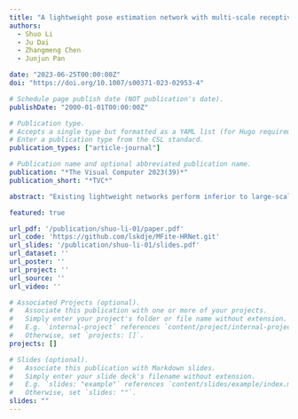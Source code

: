 ```yaml
---
title: "A lightweight pose estimation network with multi-scale receptive field"
authors:
  - Shuo Li
  - Ju Dai
  - Zhangmeng Chen
  - Junjun Pan

date: "2023-06-25T00:00:00Z"
doi: "https://doi.org/10.1007/s00371-023-02953-4"

# Schedule page publish date (NOT publication's date).
publishDate: "2000-01-01T00:00:00Z"

# Publication type.
# Accepts a single type but formatted as a YAML list (for Hugo requirements).
# Enter a publication type from the CSL standard.
publication_types: ["article-journal"]

# Publication name and optional abbreviated publication name.
publication: "*The Visual Computer 2023(39)*"
publication_short: "*TVC*"

abstract: "Existing lightweight networks perform inferior to large-scale models in human pose estimation because of shallow model depths and limited receptive fields. Current approaches utilize large convolution kernels or attention mechanisms to encourage long-range receptive field learning at the expense of model redundancy. In this paper, we propose a novel Multi-scale Field Lightweight High-resolution Network (MFite-HRNet) for human pose estimation. Specifically, our model mainly consists of two lightweight blocks, a Multi-scale Receptive Field Block (MRB) and a Large Receptive Field Block (LRB), to learn informative multi-scale and long-range spatial context information. The MRB utilizes group depthwise dilation convolutions with varied dilation rates to extract multi-scale spatial relationships from different feature maps. The LRB leverages large depthwise convolution kernels to model large-range spatial knowledge at the low-level features. We apply MFite-HRNet to single-person and multi-person pose estimation tasks. Experiments on COCO, MPII, and CrowdPose datasets demonstrate that our network outperforms current state-of-the-art lightweight networks in either single-person or multi-person pose estimation tasks. The source code will be publicly available at https://github.com/lskdje/MFite-HRNet.git."

featured: true

url_pdf: '/publication/shuo-li-01/paper.pdf'
url_code: 'https://github.com/lskdje/MFite-HRNet.git'
url_slides: '/publication/shuo-li-01/slides.pdf'
url_dataset: ''
url_poster: ''
url_project: ''
url_source: ''
url_video: ''

# Associated Projects (optional).
#   Associate this publication with one or more of your projects.
#   Simply enter your project's folder or file name without extension.
#   E.g. `internal-project` references `content/project/internal-project/index.md`.
#   Otherwise, set `projects: []`.
projects: []

# Slides (optional).
#   Associate this publication with Markdown slides.
#   Simply enter your slide deck's filename without extension.
#   E.g. `slides: "example"` references `content/slides/example/index.md`.
#   Otherwise, set `slides: ""`.
slides: ""
---
```

